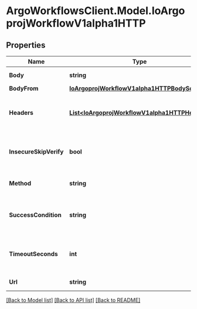 # ArgoWorkflowsClient.Model.IoArgoprojWorkflowV1alpha1HTTP

## Properties

Name | Type | Description | Notes
------------ | ------------- | ------------- | -------------
**Body** | **string** | Body is content of the HTTP Request | [optional] 
**BodyFrom** | [**IoArgoprojWorkflowV1alpha1HTTPBodySource**](IoArgoprojWorkflowV1alpha1HTTPBodySource.md) |  | [optional] 
**Headers** | [**List&lt;IoArgoprojWorkflowV1alpha1HTTPHeader&gt;**](IoArgoprojWorkflowV1alpha1HTTPHeader.md) | Headers are an optional list of headers to send with HTTP requests | [optional] 
**InsecureSkipVerify** | **bool** | InsecureSkipVerify is a bool when if set to true will skip TLS verification for the HTTP client | [optional] 
**Method** | **string** | Method is HTTP methods for HTTP Request | [optional] 
**SuccessCondition** | **string** | SuccessCondition is an expression if evaluated to true is considered successful | [optional] 
**TimeoutSeconds** | **int** | TimeoutSeconds is request timeout for HTTP Request. Default is 30 seconds | [optional] 
**Url** | **string** | URL of the HTTP Request | 

[[Back to Model list]](../README.md#documentation-for-models) [[Back to API list]](../README.md#documentation-for-api-endpoints) [[Back to README]](../README.md)

